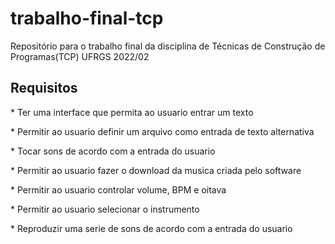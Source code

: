# trabalho-final-tcp
Repositório para o trabalho final da disciplina de Técnicas de Construção de Programas(TCP) UFRGS 2022/02

<h2>Requisitos</h2>
<p>* Ter uma interface que permita ao usuario entrar um texto</p>
<p>* Permitir ao usuario definir um arquivo como entrada de texto alternativa</p>
<p>* Tocar sons de acordo com a entrada do usuario</p>
<p>* Permitir ao usuario fazer o download da musica criada pelo software</p>
<p>* Permitir ao usuario controlar volume, BPM e oitava</p>
<p>* Permitir ao usuario selecionar o instrumento</p>
<p>* Reproduzir uma serie de sons de acordo com a entrada do usuario</p>
